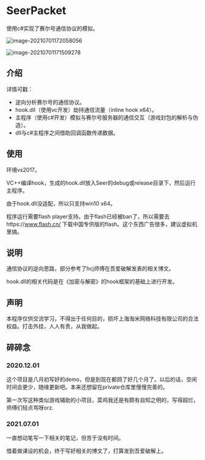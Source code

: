 # SeerPacket

使用c#实现了赛尔号通信协议的模拟。

![image-20210701172058056](http://image.iyzyi.com/img/20210701172137.png)

![image-20210701171509278](http://image.iyzyi.com/img/20210701173044.png)

## 介绍

详情可戳：

* 逆向分析赛尔号的通信协议。
* hook.dll（使用vc开发）劫持通信流量（inline hook x64）。
* 主程序（使用c#开发）模拟与赛尔号服务器的通信交互（游戏封包的解析与伪造）。
* dll与c#主程序之间借助回调函数传递数据。

## 使用

环境vs2017。

VC++编译hook，生成的hook.dll放入Seer的debug或release目录下，然后运行主程序。

由于hook.dll没适配，所以只支持win10 x64。

程序运行需要flash player支持。由于flash已经被ban了，所以需要去https://www.flash.cn/ 下载中国专供版的flash。这个东西广告很多，建议虚拟机里搞。

## 说明

通信协议的逆向思路，部分参考了hcj师傅在吾爱破解发表的相关博文。

hook.dll的相关代码是在《加密与解密》的hook框架的基础上进行开发。

## 声明

本程序仅供交流学习，不得出于任何目的，损坏上海淘米网络科技有限公司的合法权益。打击外挂，人人有责，从我做起。

## 碎碎念

### 2020.12.01

这个项目是八月初写好的demo，但是到现在都鸽了好几个月了。以后的话，空闲时间会更少，随缘更新吧。本来还想留在private仓库里慢慢完善的。

第一次写这种类似游戏辅助的小项目，菜鸡我还是有颇有自知之明的，写得超烂，师傅们轻点骂呀orz.

### 2021.07.01

一直想动笔写一下相关的笔记，但苦于没有时间。

借着做课设的机会，终于写好相关的博文了，打算发到吾爱破解上。


